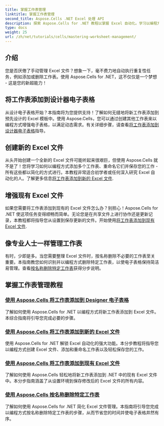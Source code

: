 ```yaml
---
title: 掌握工作表管理
linktitle: 掌握工作表管理
second_title: Aspose.Cells .NET Excel 处理 API
description: 探索 Aspose.Cells for .NET 教程以掌握 Excel 自动化。学习以编程方式在新的或现有的 Excel 文件中添加/删除工作表。
type: docs
weight: 25
url: /zh/net/tutorials/cells/mastering-worksheet-management/
---
```

## 介绍

您是否厌倦了手动管理 Excel 文件？想象一下，毫不费力地自动执行重复性任务，例如添加或删除工作表。使用 Aspose.Cells for .NET，这不仅仅是一个梦想 - 这是您的新超能力！  

## 将工作表添加到设计器电子表格  

从设计电子表格开始？本指南将为您提供支持！了解如何无缝地将新工作表添加到预先设计的 Excel 模板中。使用 Aspose.Cells，您可以通过创建其他工作表来以编程方式增强电子表格，以满足动态需求。有关详细步骤，请查看[将工作表添加到设计器电子表格](./adding-worksheets-to-designer-spreadsheet/)指导。  

## 创建新的 Excel 文件  

从头开始创建一个全新的 Excel 文件可能听起来很艰巨，但使用 Aspose.Cells 就不是了！您将学习如何以编程方式添加多个工作表、重命名它们并保存您的工作 - 所有这些都以简化的方式进行。本教程非常适合初学者或任何深入研究 Excel 自动化的人。了解更多信息[将工作表添加到新的 Excel 文件](./adding-worksheets-to-new-excel-file/).  

## 增强现有 Excel 文件  

如果您需要将工作表添加到现有的 Excel 文件怎么办？别担心！Aspose.Cells for .NET 使这项任务变得顺畅而简单。无论您是在共享文件上进行协作还是更新记录，本教程都将指导您从设置到保存更新的文件。开始使用[将工作表添加到现有 Excel 文件](./adding-worksheets-to-existing-excel-file/).  

## 像专业人士一样管理工作表  

有时，少即是多。当您需要整理 Excel 文件时，按名称删除不必要的工作表至关重要。本指南教您如何识别并以编程方式删除特定工作表，以使电子表格保持简洁易管理。查看[按名称删除特定工作表](./remove-specific-worksheets-by-name/)获得分步说明。  

## 掌握工作表管理教程
### [使用 Aspose.Cells 将工作表添加到 Designer 电子表格](./adding-worksheets-to-designer-spreadsheet/)
了解如何使用 Aspose.Cells for .NET 以编程方式将新工作表添加到 Excel 文件。本综合指南将引导您完成必要的步骤。
### [使用 Aspose.Cells 将工作表添加到新的 Excel 文件](./adding-worksheets-to-new-excel-file/)
使用 Aspose.Cells for .NET 解锁 Excel 自动化的强大功能。本分步教程将指导您以编程方式创建 Excel 文件、添加和重命名工作表以及轻松保存您的工作。
### [使用 Aspose.Cells 将工作表添加到现有 Excel 文件](./adding-worksheets-to-existing-excel-file/)
了解如何使用 Aspose.Cells 轻松地将新工作表添加到 .NET 中的现有 Excel 文件中。本分步指南涵盖了从设置环境到保存修改后的 Excel 文件的所有内容。
### [使用 Aspose.Cells 按名称删除特定工作表](./remove-specific-worksheets-by-name/)
了解如何使用 Aspose.Cells for .NET 简化 Excel 文件管理。本指南将引导您完成以编程方式按名称删除特定工作表的步骤，从而节省您的时间并使电子表格井然有序。